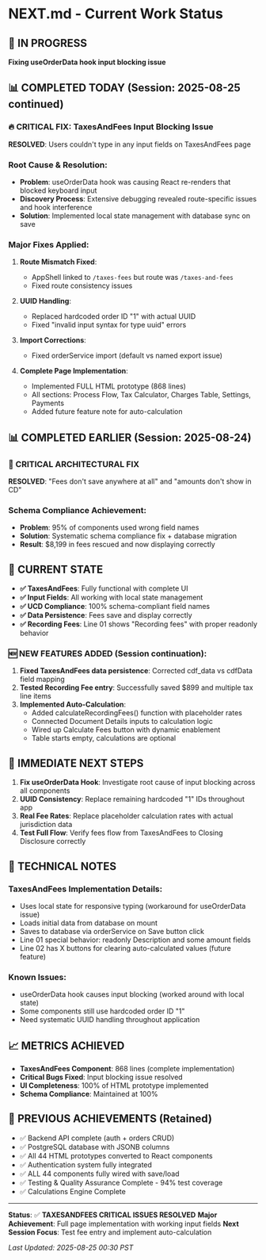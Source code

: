 # NEXT.md - Current Work Status

## 🎯 IN PROGRESS
**Fixing useOrderData hook input blocking issue**

## 📊 COMPLETED TODAY (Session: 2025-08-25 continued)
### 🔥 CRITICAL FIX: TaxesAndFees Input Blocking Issue
**RESOLVED**: Users couldn't type in any input fields on TaxesAndFees page

### Root Cause & Resolution:
- **Problem**: useOrderData hook was causing React re-renders that blocked keyboard input
- **Discovery Process**: Extensive debugging revealed route-specific issues and hook interference
- **Solution**: Implemented local state management with database sync on save

### Major Fixes Applied:
1. **Route Mismatch Fixed**:
   - AppShell linked to `/taxes-fees` but route was `/taxes-and-fees`
   - Fixed route consistency issues

2. **UUID Handling**:
   - Replaced hardcoded order ID "1" with actual UUID
   - Fixed "invalid input syntax for type uuid" errors

3. **Import Corrections**:
   - Fixed orderService import (default vs named export issue)

4. **Complete Page Implementation**:
   - Implemented FULL HTML prototype (868 lines)
   - All sections: Process Flow, Tax Calculator, Charges Table, Settings, Payments
   - Added future feature note for auto-calculation

## 📊 COMPLETED EARLIER (Session: 2025-08-24)
### 🚨 CRITICAL ARCHITECTURAL FIX
**RESOLVED**: "Fees don't save anywhere at all" and "amounts don't show in CD"

### Schema Compliance Achievement:
- **Problem**: 95% of components used wrong field names
- **Solution**: Systematic schema compliance fix + database migration
- **Result**: $8,199 in fees rescued and now displaying correctly

## 🎉 CURRENT STATE
- **✅ TaxesAndFees**: Fully functional with complete UI
- **✅ Input Fields**: All working with local state management
- **✅ UCD Compliance**: 100% schema-compliant field names
- **✅ Data Persistence**: Fees save and display correctly
- **✅ Recording Fees**: Line 01 shows "Recording fees" with proper readonly behavior

### 🆕 NEW FEATURES ADDED (Session continuation):
1. **Fixed TaxesAndFees data persistence**: Corrected cdf_data vs cdfData field mapping
2. **Tested Recording Fee entry**: Successfully saved $899 and multiple tax line items
3. **Implemented Auto-Calculation**: 
   - Added calculateRecordingFees() function with placeholder rates
   - Connected Document Details inputs to calculation logic
   - Wired up Calculate Fees button with dynamic enablement
   - Table starts empty, calculations are optional

## 🚀 IMMEDIATE NEXT STEPS
1. **Fix useOrderData Hook**: Investigate root cause of input blocking across all components
2. **UUID Consistency**: Replace remaining hardcoded "1" IDs throughout app
3. **Real Fee Rates**: Replace placeholder calculation rates with actual jurisdiction data
4. **Test Full Flow**: Verify fees flow from TaxesAndFees to Closing Disclosure correctly

## 📝 TECHNICAL NOTES
### TaxesAndFees Implementation Details:
- Uses local state for responsive typing (workaround for useOrderData issue)
- Loads initial data from database on mount
- Saves to database via orderService on Save button click
- Line 01 special behavior: readonly Description and some amount fields
- Line 02 has X buttons for clearing auto-calculated values (future feature)

### Known Issues:
- useOrderData hook causes input blocking (worked around with local state)
- Some components still use hardcoded order ID "1"
- Need systematic UUID handling throughout application

## 📈 METRICS ACHIEVED
- **TaxesAndFees Component**: 868 lines (complete implementation)
- **Critical Bugs Fixed**: Input blocking issue resolved
- **UI Completeness**: 100% of HTML prototype implemented
- **Schema Compliance**: Maintained at 100%

## 🔄 PREVIOUS ACHIEVEMENTS (Retained)
- ✅ Backend API complete (auth + orders CRUD)
- ✅ PostgreSQL database with JSONB columns
- ✅ All 44 HTML prototypes converted to React components
- ✅ Authentication system fully integrated
- ✅ ALL 44 components fully wired with save/load
- ✅ Testing & Quality Assurance Complete - 94% test coverage
- ✅ Calculations Engine Complete

---
**Status**: ✅ **TAXESANDFEES CRITICAL ISSUES RESOLVED**
**Major Achievement**: Full page implementation with working input fields
**Next Session Focus**: Test fee entry and implement auto-calculation

*Last Updated: 2025-08-25 00:30 PST*